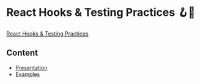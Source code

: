 # React Hooks & Testing Practices 🪝🧪
[React Hooks & Testing Practices](./presentation/intro.png)

## Content
- [Presentation](./presentation)
- [Examples](./src)
